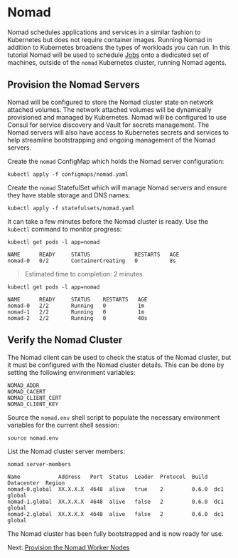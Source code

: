 # Nomad

Nomad schedules applications and services in a similar fashion to Kubernetes but does not require container images. Running Nomad in addition to Kubernetes broadens the types of workloads you can run. In this tutorial Nomad will be used to schedule [Jobs](https://www.nomadproject.io/docs/job-specification/index.html) onto a dedicated set of machines, outside of the `nomad` Kubernetes cluster, running Nomad agents.

## Provision the Nomad Servers

Nomad will be configured to store the Nomad cluster state on network attached volumes. The network attached volumes will be dynamically provisioned and managed by Kubernetes. Nomad will be configured to use Consul for service discovery and Vault for secrets management. The Nomad servers will also have access to Kubernetes secrets and services to help streamline bootstrapping and ongoing management of the Nomad servers.

Create the `nomad` ConfigMap which holds the Nomad server configuration:

```
kubectl apply -f configmaps/nomad.yaml
```

Create the `nomad` StatefulSet which will manage Nomad servers and ensure they have stable storage and DNS names:

```
kubectl apply -f statefulsets/nomad.yaml
```

It can take a few minutes before the Nomad cluster is ready. Use the `kubectl` command to monitor progress:

```
kubectl get pods -l app=nomad
```
```
NAME      READY     STATUS              RESTARTS   AGE
nomad-0   0/2       ContainerCreating   0          8s
```

> Estimated time to completion: 2 minutes.

```
kubectl get pods -l app=nomad
```
```
NAME      READY     STATUS    RESTARTS   AGE
nomad-0   2/2       Running   0          1m
nomad-1   2/2       Running   0          1m
nomad-2   2/2       Running   0          40s
```

## Verify the Nomad Cluster

The Nomad client can be used to check the status of the Nomad cluster, but it must be configured with the Nomad cluster details. This can be done by setting the following environment variables:

```
NOMAD_ADDR
NOMAD_CACERT
NOMAD_CLIENT_CERT
NOMAD_CLIENT_KEY
```

Source the `nomad.env` shell script to populate the necessary environment variables for the current shell session:

```
source nomad.env
```

List the Nomad cluster server members:

```
nomad server-members
```

```
Name            Address   Port  Status  Leader  Protocol  Build  Datacenter  Region
nomad-0.global  XX.X.X.X  4648  alive   true    2         0.6.0  dc1         global
nomad-1.global  XX.X.X.X  4648  alive   false   2         0.6.0  dc1         global
nomad-2.global  XX.X.X.X  4648  alive   false   2         0.6.0  dc1         global
```

The Nomad cluster has been fully bootstrapped and is now ready for use.

Next: [Provision the Nomad Worker Nodes](08-nomad-worker-nodes.md)
